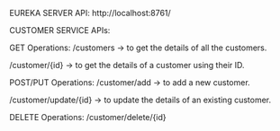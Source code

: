 EUREKA SERVER API:
http://localhost:8761/

CUSTOMER SERVICE APIs:

GET Operations:
/customers -> to get the details of all the customers.

/customer/{id} -> to get the details of a customer using their ID.

POST/PUT Operations:
/customer/add -> to add a new customer.

/customer/update/{id} -> to update the details of an existing customer.

DELETE Operations:
/customer/delete/{id}

